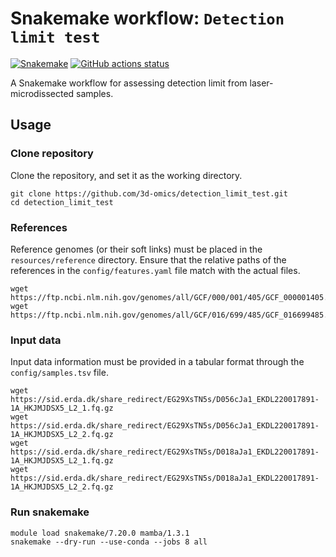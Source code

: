 # Snakemake workflow: `Detection limit test`

[![Snakemake](https://img.shields.io/badge/snakemake-≥6.3.0-brightgreen.svg)](https://snakemake.github.io)
[![GitHub actions status](https://github.com/<owner>/<repo>/workflows/Tests/badge.svg?branch=main)](https://github.com/<owner>/<repo>/actions?query=branch%3Amain+workflow%3ATests)


A Snakemake workflow for assessing detection limit from laser-microdissected samples.

## Usage

### Clone repository
Clone the repository, and set it as the working directory.

```
git clone https://github.com/3d-omics/detection_limit_test.git
cd detection_limit_test
```

### References
Reference genomes (or their soft links) must be placed in the `resources/reference` directory. Ensure that the relative paths of the references in the `config/features.yaml` file match with the actual files.

```
wget https://ftp.ncbi.nlm.nih.gov/genomes/all/GCF/000/001/405/GCF_000001405.40_GRCh38.p14/GCF_000001405.40_GRCh38.p14_genomic.fna.gz
wget https://ftp.ncbi.nlm.nih.gov/genomes/all/GCF/016/699/485/GCF_016699485.2_bGalGal1.mat.broiler.GRCg7b/GCF_016699485.2_bGalGal1.mat.broiler.GRCg7b_genomic.fna.gz
```

### Input data
Input data information must be provided in a tabular format through the `config/samples.tsv` file.

```
wget https://sid.erda.dk/share_redirect/EG29XsTN5s/D056cJa1_EKDL220017891-1A_HKJMJDSX5_L2_1.fq.gz
wget https://sid.erda.dk/share_redirect/EG29XsTN5s/D056cJa1_EKDL220017891-1A_HKJMJDSX5_L2_2.fq.gz
wget https://sid.erda.dk/share_redirect/EG29XsTN5s/D018aJa1_EKDL220017891-1A_HKJMJDSX5_L2_1.fq.gz
wget https://sid.erda.dk/share_redirect/EG29XsTN5s/D018aJa1_EKDL220017891-1A_HKJMJDSX5_L2_2.fq.gz
```

### Run snakemake

```
module load snakemake/7.20.0 mamba/1.3.1
snakemake --dry-run --use-conda --jobs 8 all
```

